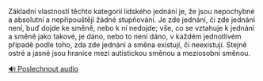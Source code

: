 
Základní vlastností těchto kategorií lidského jednání je, že jsou nepochybné a absolutní a nepřipouštějí žádné stupňování. Je zde jednání, či zde jednání není, buď dojde ke směně, nebo k ní nedojde; vše, co se vztahuje k jednání a směně jako takové, je dáno, nebo to není dáno, v každém jednotlivém případě podle toho, zda zde jednání a směna existují, či neexistují. Stejně ostré a jasné jsou hranice mezi autistickou směnou a meziosobní směnou.

[🔊 Poslechnout audio](/data/7-paragraphs/audio/chapter_42/para_001-Zkladn-vlastnost-tchto-kategori-lidskho-jedn.mp3)
